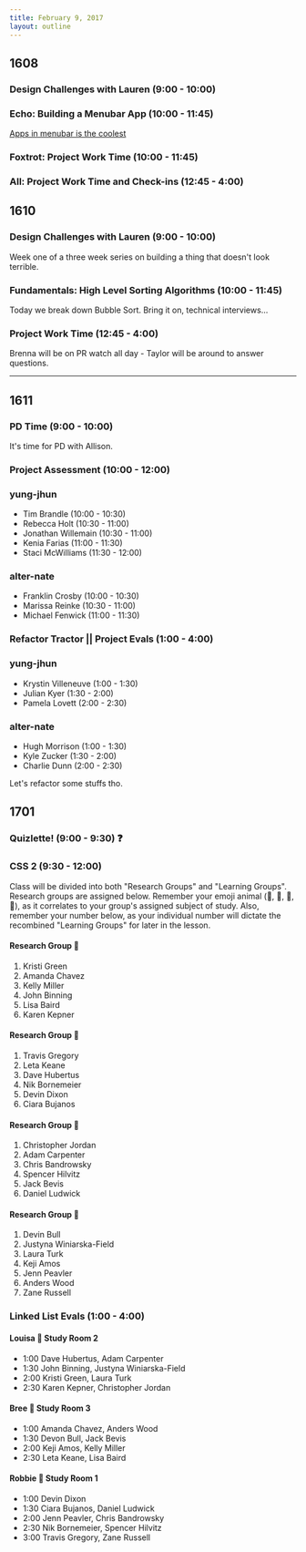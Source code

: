 ```yaml
---
title: February 9, 2017
layout: outline
---
```


## 1608

### Design Challenges with Lauren (9:00 - 10:00)

### Echo: Building a Menubar App (10:00 - 11:45)
[Apps in menubar is the coolest](http://frontend.turing.io/lessons/electron-menubar-app.html)

### Foxtrot: Project Work Time (10:00 - 11:45)

### All: Project Work Time and Check-ins (12:45 - 4:00)

## 1610

### Design Challenges with Lauren (9:00 - 10:00)
Week one of a three week series on building a thing that doesn't look terrible.  

### Fundamentals: High Level Sorting Algorithms (10:00 - 11:45)
Today we break down Bubble Sort. Bring it on, technical interviews...  

### Project Work Time (12:45 - 4:00)
Brenna will be on PR watch all day - Taylor will be around to answer questions.  

--------------------------------------------

## 1611

### PD Time (9:00 - 10:00)

It's time for PD with Allison.

### Project Assessment (10:00 - 12:00)

### yung-jhun

* Tim Brandle (10:00 - 10:30)
* Rebecca Holt (10:30 - 11:00)
* Jonathan Willemain (10:30 - 11:00)
* Kenia Farias (11:00 - 11:30)
* Staci McWilliams (11:30 - 12:00)

### alter-nate

* Franklin Crosby (10:00 - 10:30)
* Marissa Reinke (10:30 - 11:00)
* Michael Fenwick (11:00 - 11:30)

### Refactor Tractor  || Project Evals (1:00 - 4:00)

### yung-jhun

* Krystin Villeneuve (1:00 - 1:30)
* Julian Kyer (1:30 - 2:00)
* Pamela Lovett (2:00 - 2:30)

### alter-nate

* Hugh Morrison (1:00 - 1:30)
* Kyle Zucker (1:30 - 2:00)
* Charlie Dunn (2:00 - 2:30)

Let's refactor some stuffs tho.

## 1701

### Quizlette! (9:00 - 9:30) :question:

### CSS 2 (9:30 - 12:00)
Class will be divided into both "Research Groups" and "Learning Groups". Research groups are assigned below. Remember your emoji animal (:panda_face:, :snake:, :ant:, :dragon_face:), as it correlates to your group's assigned subject of study. Also, remember your number below, as your individual number will dictate the recombined "Learning Groups" for later in the lesson.

#### Research Group :panda_face:

1. Kristi Green
2. Amanda Chavez
3. Kelly Miller
4. John Binning
5. Lisa Baird
6. Karen Kepner

#### Research Group :snake:

1. Travis Gregory
2. Leta Keane
3. Dave Hubertus
4. Nik Bornemeier
5. Devin Dixon
6. Ciara Bujanos

#### Research Group :ant:

1. Christopher Jordan
2. Adam Carpenter
3. Chris Bandrowsky
4. Spencer Hilvitz
5. Jack Bevis
6. Daniel Ludwick

#### Research Group :dragon_face:

1. Devin Bull
2. Justyna Winiarska-Field
3. Laura Turk
4. Keji Amos
5. Jenn Peavler
6. Anders Wood
7. Zane Russell

### Linked List Evals (1:00 - 4:00)

#### Louisa :hear_no_evil: Study Room 2

* 1:00 Dave Hubertus, Adam Carpenter
* 1:30 John Binning, Justyna Winiarska-Field
* 2:00 Kristi Green, Laura Turk
* 2:30 Karen Kepner, Christopher Jordan

#### Bree :see_no_evil: Study Room 3

* 1:00 Amanda Chavez, Anders Wood
* 1:30 Devon Bull, Jack Bevis
* 2:00 Keji Amos, Kelly Miller
* 2:30 Leta Keane, Lisa Baird

#### Robbie :speak_no_evil: Study Room 1

* 1:00 Devin Dixon
* 1:30 Ciara Bujanos, Daniel Ludwick
* 2:00 Jenn Peavler, Chris Bandrowsky
* 2:30 Nik Bornemeier, Spencer Hilvitz
* 3:00 Travis Gregory, Zane Russell
